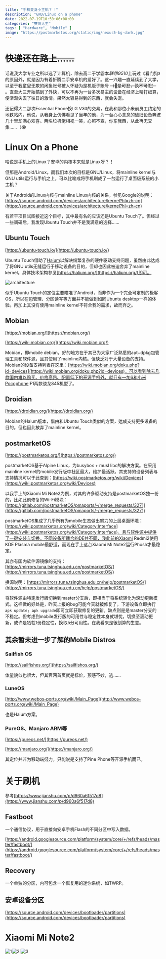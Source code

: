 ```yaml
---
title: "手机变身小主机？！"
description: "GNU/Linux on a phone"
date: 2022-07-19T10:50:06+08:00
categories: "赛博人生"
tags: [ "Hardware", "Mobile" ]
image: "https://postmarketos.org/static/img/nexus5-bg-dark.jpg"
---
```


# ~~快递还在路上……~~

话说我大学专业之所以选了计算机，除去高二于学霸本*联想G510*上玩过《看门狗》的原因外，就是因为有着折腾二手安卓机的爱好了。这一兴趣一直延续到了大学，以至于我童叟无欺的闲鱼账号被人怀疑为是机贩子账号 ~~（😤是可忍，孰不可忍）~~ 。直至大三开始搞到了外快，可以不再为一台多次易主的设备在经济上精打细算，便渐渐失去了往日的激情。果然太容易得到的东西，就会失宠。

还记得大二那次Essential Phone换LG V30的交易，在我和那位小米前员工约定的地铁站内，他说，从我身上仿佛看见了当年的他，为一台心心念念的破旧设备奔波几十里却满心欢喜。两名垃机佬相视一笑，心照不宣，你东我西，从此再无交集……（😭

# Linux On a Phone

啥说是手机上的Linux？安卓的内核本来就是Linux呀？！

但那是Android/Linux，而我们本次的目标是GNU/Linux，将mainline kernel与GNU utils运行与手机之上。可以比喻成将手机刷成了一台运行了桌面级系统的小主机？

关于Android的Linux内核与mainline Linux内核的关系，参见Google的说明：[https://source.android.com/devices/architecture/kernel?hl=zh-cn](https://source.android.com/devices/architecture/kernel?hl=zh-cn)

有若干项目试图接近这个目标，其中最有名的应该还是Ubuntu Touch了。但经过一些调研后，我发现Ubuntu Touch并不是我满意的选择……

## Ubuntu Touch

[https://ubuntu-touch.io/](https://ubuntu-touch.io/)

Ubuntu Touch借助了[Haium](https://halium.org/)以解决纷繁复杂的硬件驱动支持问题，虽然由此达成了将GNU utils无缝运行于移动设备的目的，但却也因此被迫舍弃了mainline kernel。具体技术架构参见[https://halium.org/](https://halium.org/)即可。

![architecture](https://halium.org/img/architecture.png)

似乎Ubuntu Touch的定位主要瞄准了Android，而非作为一个完全可定制的极客OS，所以在包管理、分区读写等方面并不能做到如同Ubuntu desktop一样的体验。再加上其没有使用mainline kernel不符合我的需求，故而弃之。

## Mobian

[https://mobian.org/](https://mobian.org/)

[https://wiki.mobian.org/](https://wiki.mobian.org/)

Mobian，即mobile debian，好的地方在于其已为大家广泛熟悉的apt+dpkg包管理工具和软件源，且其使用了mainline内核。但缺乏对于大量设备的支持。Mobian的设备支持列表在这里：[https://wiki.mobian.org/doku.php?id=devices](https://wiki.mobian.org/doku.php?id=devices)。可以看到除去几款国内难以购买、价格高昂、配置低下的开源手机外，就只有一加6和小米Pocophone F1两款骁龙845机型了。

## Droidian

[https://droidian.org/](https://droidian.org/)

Mobian的Haium版本，借由和Ubuntu Touch类似的方案，达成支持更多设备的目的。但也因此放弃了mainline kernel。

## postmarketOS

[https://postmarketos.org/](https://postmarketos.org/)

postmarketOS基于Alpine Linux，为busybox + musl libc的解决方案。在采用mainline kernel的mobile发行版中社区最大，维护最活跃。其支持的设备列表与支持情况可以于此查到：[https://wiki.postmarketos.org/wiki/Devices](https://wiki.postmarketos.org/wiki/Devices)

以我手上的Xiaomi Mi Note2为例，对其的许多驱动支持是postmarketOS独一份的，比如此前修复的Wi-Fi模块：[https://gitlab.com/postmarketOS/pmaports/-/merge_requests/3271](https://gitlab.com/postmarketOS/pmaports/-/merge_requests/3271)

postmarketOS集成了几乎所有为mobile生态做出努力的上层桌面环境：[https://wiki.postmarketos.org/wiki/Category:Interface](https://wiki.postmarketos.org/wiki/Category:Interface)。且与软件源中提供了一键安装与切换。不同设备所适合的DE并不同，我此前的Xiaomi Redmi2使用KDE Plasma mobile最舒适，而现在手上这台Xiaomi Mi Note2运行Phosh才最稳定。

其亦有国内软件源镜像的支持：[https://mirrors.tuna.tsinghua.edu.cn/postmarketOS/](https://mirrors.tuna.tsinghua.edu.cn/postmarketOS/)

换源说明：[https://mirrors.tuna.tsinghua.edu.cn/help/postmarketOS/](https://mirrors.tuna.tsinghua.edu.cn/help/postmarketOS/)

将软件源由特定发行版切换到master分支后，即相当于将系统转化为滚动更新模式。这样做的好处是，昨天上报的bug可能今天就被修复了，下游设备立即执行`apk update; apk upgrade`即可立即获取修复的更新。缺点则是是master分支的不稳定。但考虑到mobile发行版的可用性与稳定性本身就堪忧，切换至滚动更新，或许是牺牲1份稳定性，换取5分可用性。在我看来是很划算的生意。

## 其余暂未进一步了解的Mobile Distros

### Sailfish OS

[https://sailfishos.org/](https://sailfishos.org/)

体量貌似也很大，但其官网首页就是标价，预感不妙，逃……

### LuneOS

[http://www.webos-ports.org/wiki/Main_Page](http://www.webos-ports.org/wiki/Main_Page)

也是Haium方案。

### PureOS、Manjaro ARM等

[https://pureos.net/](https://pureos.net/)

[https://manjaro.org/](https://manjaro.org/)

其定位并非为移动端努力。只能说是支持了Pine Phone等开源手机而已。

# 关于刷机

参考[https://www.jianshu.com/p/d960a6f517d8](https://www.jianshu.com/p/d960a6f517d8)

## Fastboot

一个通信协议，用于直接向安卓手机Flash的不同分区中写入数据。

[https://android.googlesource.com/platform/system/core/+/refs/heads/master/fastboot/](https://android.googlesource.com/platform/system/core/+/refs/heads/master/fastboot/)

## Recovery

一个单独的分区，内可包含一个恢复用的迷你系统，如TWRP。

## 安卓设备分区

[https://source.android.com/devices/bootloader/partitions](https://source.android.com/devices/bootloader/partitions)



# Xiaomi Mi Note2

![1](https://s2.loli.net/2022/08/11/LDPaqzpkYbAgtOE.jpg)![2](https://s2.loli.net/2022/08/11/qTRoSm39YZvIABV.jpg) ![3](https://s2.loli.net/2022/08/11/aFuvVG8DqTpSUsg.jpg)
